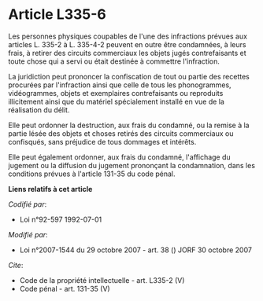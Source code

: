 # Article L335-6

Les personnes physiques coupables de l'une des infractions prévues aux articles L. 335-2 à L. 335-4-2 peuvent en outre être
condamnées, à leurs frais, à retirer des circuits commerciaux les objets jugés contrefaisants et toute chose qui a servi ou
était destinée à commettre l'infraction. 

La juridiction peut prononcer la confiscation de tout ou partie des recettes procurées par l'infraction ainsi que celle de
tous les phonogrammes, vidéogrammes, objets et exemplaires contrefaisants ou reproduits illicitement ainsi que du matériel
spécialement installé en vue de la réalisation du délit. 

Elle peut ordonner la destruction, aux frais du condamné, ou la remise à la partie lésée des objets et choses retirés des
circuits commerciaux ou confisqués, sans préjudice de tous dommages et intérêts. 

Elle peut également ordonner, aux frais du condamné, l'affichage du jugement ou la diffusion du jugement prononçant la
condamnation, dans les conditions prévues à l'article 131-35 du code pénal.

**Liens relatifs à cet article**

_Codifié par_:

  - Loi n°92-597 1992-07-01

_Modifié par_:

  - Loi n°2007-1544 du 29 octobre 2007 - art. 38 () JORF 30 octobre 2007

_Cite_:

  - Code de la propriété intellectuelle - art. L335-2 (V)
  - Code pénal - art. 131-35 (V)
